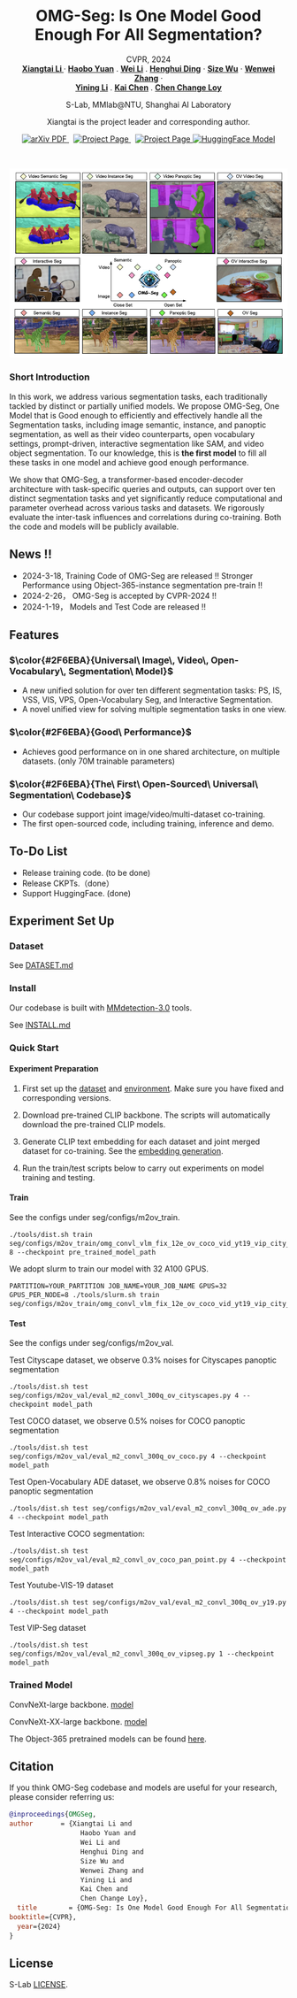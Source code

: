 
<br />
<p align="center">
  <h1 align="center">OMG-Seg: Is One Model Good Enough For All Segmentation?</h1>
  <p align="center">
    CVPR, 2024
    <br />
    <a href="https://lxtgh.github.io/"><strong>Xiangtai Li </strong></a>
    ·
    <a href="https://yuanhaobo.me/"><strong>Haobo Yuan</strong></a>
    .
    <a href="https://weivision.github.io/"><strong>Wei Li</strong></a>
    .
    <a href="https://henghuiding.github.io/"><strong>Henghui Ding</strong></a>
    ·
    <a href="https://wusize.github.io/"><strong>Size Wu</strong></a>
    ·
    <a href="https://zhangwenwei.cn/"><strong>Wenwei Zhang</strong></a>
    ·
    <br />
    <a href="https://scholar.google.com.hk/citations?user=y_cp1sUAAAAJ&hl=en"><strong>Yining Li</strong></a>
    .
    <a href="https://hellock.github.io/"><strong>Kai Chen</strong></a>
    .
    <a href="https://www.mmlab-ntu.com/person/ccloy/"><strong>Chen Change Loy</strong></a>
  </p>
  
  <p align="center">
    S-Lab, MMlab@NTU, Shanghai AI Laboratory
  </p>
  
   <p align="center">
    Xiangtai is the project leader and corresponding author.
  </p>
  
  <p align="center">
    <a href='https://arxiv.org/abs/2401.10229'>
      <img src='https://img.shields.io/badge/Paper-PDF-green?style=flat&logo=arXiv&logoColor=green' alt='arXiv PDF'> </a>
    <a href='https://lxtgh.github.io/project/omg_seg/' style='padding-left: 0.5rem;'>
      <img src='https://img.shields.io/badge/Project-Page-blue?style=flat&logo=Google%20chrome&logoColor=blue' alt='Project Page'> </a>
    <a href='https://huggingface.co/LXT/OMG_Seg' style='padding-left: 0.5rem;'>
      <img src='https://img.shields.io/badge/Huggingface%20Model-8A2BE2' alt='Project Page'> </a>
    <a href="https://huggingface.co/spaces/LXT/OMG_Seg">
    <img src='https://img.shields.io/badge/%F0%9F%A4%97%20Hugging%20Face-App-blue' alt='HuggingFace Model'> </a>
  </p>
<br />

![avatar](./figs/omg_teaser.jpg)


### Short Introduction

In this work, we address various segmentation tasks, each traditionally tackled by distinct or partially unified models. 
We propose OMG-Seg, One Model that is Good enough to efficiently and effectively handle all the Segmentation tasks, including image semantic, instance, and panoptic segmentation, as well as their video counterparts, open vocabulary settings, prompt-driven, interactive segmentation like SAM, and video object segmentation.
To our knowledge, this is **the first model** to fill all these tasks in one model and achieve good enough performance.

We show that OMG-Seg, a transformer-based encoder-decoder architecture with task-specific queries and outputs, can support over ten distinct segmentation tasks and yet significantly reduce computational and parameter overhead across various tasks and datasets. We rigorously evaluate the inter-task influences and correlations during co-training. Both the code and models will be publicly available.


## News !!

- 2024-3-18, Training Code of OMG-Seg are released !! Stronger Performance using Object-365-instance segmentation pre-train !!
- 2024-2-26， OMG-Seg is accepted by CVPR-2024 !!
- 2024-1-19， Models and Test Code are released !!


## Features

### $\color{#2F6EBA}{Universal\ Image\, Video\, Open-Vocabulary\, Segmentation\ Model}$ 

- A new unified solution for over ten different segmentation tasks: PS, IS, VSS, VIS, VPS, Open-Vocabulary Seg, and Interactive Segmentation.
- A novel unified view for solving multiple segmentation tasks in one view.

### $\color{#2F6EBA}{Good\ Performance}$  

- Achieves good performance on in one shared architecture, on multiple datasets. (only 70M trainable parameters)

### $\color{#2F6EBA}{The\ First\ Open-Sourced\ Universal\ Segmentation\ Codebase}$  

- Our codebase support joint image/video/multi-dataset co-training.
- The first open-sourced code, including training, inference and demo.


## To-Do List

- Release training code. (to be done)
- Release CKPTs.（done）
- Support HuggingFace. (done)


## Experiment Set Up

### Dataset 

See [DATASET.md](./DATASET.md)


### Install

Our codebase is built with [MMdetection-3.0](https://github.com/open-mmlab/mmdetection) tools.

See [INSTALL.md](./INSTALL.md)


### Quick Start

#### Experiment Preparation

1. First set up the [dataset](./DATASET.md) and [environment](./INSTALL.md). Make sure you have fixed and corresponding versions. 

2. Download pre-trained CLIP backbone. The scripts will automatically download the pre-trained CLIP models.

3. Generate CLIP text embedding for each dataset and joint merged dataset for co-training. See the [embedding generation](EMB.md). 

4. Run the train/test scripts below to carry out experiments on model training and testing.

#### Train

See the configs under seg/configs/m2ov_train.

```commandline
./tools/dist.sh train seg/configs/m2ov_train/omg_convl_vlm_fix_12e_ov_coco_vid_yt19_vip_city_cocopansam.py  8 --checkpoint pre_trained_model_path
```

We adopt slurm to train our model with 32 A100 GPUS.

```commandline
PARTITION=YOUR_PARTITION JOB_NAME=YOUR_JOB_NAME GPUS=32 GPUS_PER_NODE=8 ./tools/slurm.sh train seg/configs/m2ov_train/omg_convl_vlm_fix_12e_ov_coco_vid_yt19_vip_city_cocopansam.py 
```

#### Test 

See the configs under seg/configs/m2ov_val.

Test Cityscape dataset, we observe 0.3% noises for Cityscapes panoptic segmentation

```commandline
./tools/dist.sh test seg/configs/m2ov_val/eval_m2_convl_300q_ov_cityscapes.py 4 --checkpoint model_path
```

Test COCO dataset, we observe 0.5% noises for COCO panoptic segmentation

```commandline
./tools/dist.sh test seg/configs/m2ov_val/eval_m2_convl_300q_ov_coco.py 4 --checkpoint model_path
```

Test Open-Vocabulary ADE dataset, we observe 0.8% noises for COCO panoptic segmentation

```commandline
./tools/dist.sh test seg/configs/m2ov_val/eval_m2_convl_300q_ov_ade.py 4 --checkpoint model_path
```

Test Interactive COCO segmentation:

```commandline
./tools/dist.sh test seg/configs/m2ov_val/eval_m2_convl_ov_coco_pan_point.py 4 --checkpoint model_path
```

Test Youtube-VIS-19 dataset

```commandline
./tools/dist.sh test seg/configs/m2ov_val/eval_m2_convl_300q_ov_y19.py 4 --checkpoint model_path
```

Test VIP-Seg dataset

```commandline
./tools/dist.sh test seg/configs/m2ov_val/eval_m2_convl_300q_ov_vipseg.py 1 --checkpoint model_path
```

### Trained Model

ConvNeXt-large backbone. [model](https://drive.google.com/file/d/12cERt0u6sY9A-OkQcSroyXfBmk9GHFLH/view?usp=drive_link)

ConvNeXt-XX-large backbone. [model](https://drive.google.com/file/d/1aDIDAq3u2j-FO-bttq-BYMelwhDFESIS/view?usp=sharing)

The Object-365 pretrained models can be found [here](https://drive.google.com/drive/folders/1PXF4lwXRFXjKJcYf-d_52NrvS-h167M7?usp=sharing).



## Citation

If you think OMG-Seg codebase and models are useful for your research, please consider referring us:

```bibtex
@inproceedings{OMGSeg,
author       = {Xiangtai Li and
                  Haobo Yuan and
                  Wei Li and
                  Henghui Ding and
                  Size Wu and
                  Wenwei Zhang and
                  Yining Li and
                  Kai Chen and
                  Chen Change Loy},
  title        = {OMG-Seg: Is One Model Good Enough For All Segmentation?},
booktitle={CVPR},
  year={2024}
}
```

## License

S-Lab [LICENSE](LICENSE).
